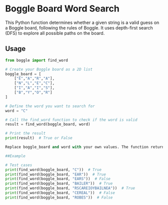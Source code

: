 # Boggle Board Word Search

This Python function determines whether a given string is a valid guess on a Boggle board, following the rules of Boggle. It uses depth-first search (DFS) to explore all possible paths on the board.

## Usage

```python
from boggle import find_word

# Create your Boggle board as a 2D list
boggle_board = [
    ["E","A","R","A"],
    ["N","L","E","C"],
    ["I","A","I","S"],
    ["B","Y","O","R"]
]

# Define the word you want to search for
word = "C"

# Call the find_word function to check if the word is valid
result = find_word(boggle_board, word)

# Print the result
print(result)  # True or False

Replace boggle_board and word with your own values. The function returns True if the word is found, and False otherwise.

##Example

# Test cases
print(find_word(boggle_board, "C"))  # True
print(find_word(boggle_board, "EAR"))  # True
print(find_word(boggle_board, "EARS"))  # False
print(find_word(boggle_board, "BAILER"))  # True
print(find_word(boggle_board, "RSCAREIOYBAILNEA"))  # True
print(find_word(boggle_board, "CEREAL"))  # False
print(find_word(boggle_board, "ROBES"))  # False

